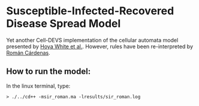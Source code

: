# Susceptible-Infected-Recovered Disease Spread Model

Yet another Cell-DEVS implementation of the cellular automata model presented by [Hoya White et al.](https://www.sciencedirect.com/science/article/pii/S1752928X20300718).
However, rules have been re-interpreted by [Román Cárdenas](mailto:r.cardenas@upm.es).


## How to run the model:

In the linux terminal, type:  
```shell
> ./../cd++ -msir_roman.ma -lresults/sir_roman.log
```
